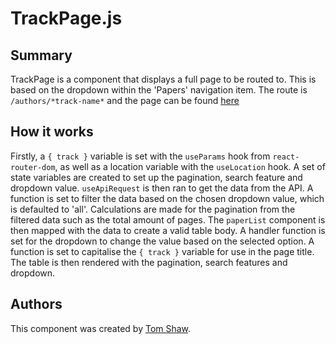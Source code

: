 # TrackPage.js

## Summary

TrackPage is a component that displays a full page to be routed to. This is based on the dropdown within the 'Papers' navigation item. The route is `/authors/*track-name*` and the page can be found [here](http://unn-w19025481.newnumyspace.co.uk/kf6012/coursework/app/papers/interactivity)

## How it works

Firstly, a `{ track }` variable is set with the `useParams` hook from `react-router-dom`, as well as a location variable with the `useLocation` hook. A set of state variables are created to set up the pagination, search feature and dropdown value. `useApiRequest` is then ran to get the data from the API. A function is set to filter the data based on the chosen dropdown value, which is defaulted to 'all'. Calculations are made for the pagination from the filtered data such as the total amount of pages. The `paperList` component is then mapped with the data to create a valid table body. A handler function is set for the dropdown to change the value based on the selected option. A function is set to capitalise the `{ track }` variable for use in the page title. The table is then rendered with the pagination, search features and dropdown.

## Authors

This component was created by [Tom Shaw](https://github.com/tomshaw650).
